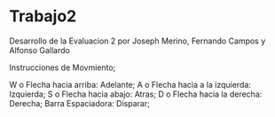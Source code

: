 # Trabajo2
Desarrollo de la Evaluacion 2 por Joseph Merino, Fernando Campos y Alfonso Gallardo

Instrucciones de Movmiento;

W o Flecha hacia arriba: Adelante;
A o Flecha hacia a la izquierda: Izquierda;
S o Flecha hacia abajo: Atras;
D o Flecha hacia la derecha: Derecha;
Barra Espaciadora: Disparar;
